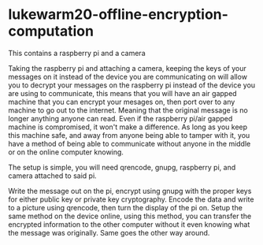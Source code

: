 # lukewarm20-offline-encryption-computation

This contains a raspberry pi and a camera

Taking the raspberry pi and attaching a camera, keeping the keys of your messages on it instead of the device you are communicating on will allow you to decrypt your messages on the raspberry pi instead of the device you are using to communicate, this means that you will have an air gapped machine that you can encrypt your mesages on, then port over to any machine to go out to the internet. Meaning that the original message is no longer anything anyone can read. Even if the raspberry pi/air gapped machine is compromised, it won't make a difference. As long as you keep this machine safe, and away from anyone being able to tamper with it, you have a method of being able to communicate without anyone in the middle or on the online computer knowing.

The setup is simple, you will need qrencode, gnupg, raspberry pi, and camera attached to said pi.

Write the message out on the pi, encrypt using gnupg with the proper keys for either public key or private key cryptography. Encode the data and write to a picture using qrencode, then turn the display of the pi on. Setup the same method on the device online, using this method, you can transfer the encrypted information to the other computer without it even knowing what the message was originally. Same goes the other way around.
